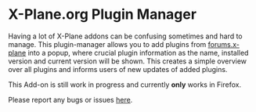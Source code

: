 # X-Plane.org Plugin Manager

Having a lot of X-Plane addons can be confusing sometimes and hard to manage. This plugin-manager allows you to add plugins from [forums.x-plane](https://forums.x-plane.org/) into a popup, where crucial plugin information as the name, installed version and current version will be shown.  This creates a simple overview over all plugins and informs users of new updates of added plugins.

This Add-on is still work in progress and currently **only** works in Firefox.

Please report any bugs or issues [here](https://github.com/Mikerosoft25/x-plane.org-plugin-manager/issues).
